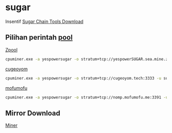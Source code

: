 # sugar
Insentif [Sugar Chain Tools Download](./insentif.rar)



## Pilihan perintah [pool](https://miningpoolstats.stream/sugarchain)

[Zpool](https://zpool.ca/wallet/sugar1qkyetyz6uypmuqaxd8hs763ymv40uk4negh30yt)
```sh
cpuminer.exe -a yespowersugar -o stratum+tcp://yespowerSUGAR.sea.mine.zpool.ca:6241 -u sugar1qkyetyz6uypmuqaxd8hs763ymv40uk4negh30yt -p c=SUGAR,zap=SUGAR
```

[cugeoyom](http://cugeoyom.tech:8080/workers/sugar1qkyetyz6uypmuqaxd8hs763ymv40uk4negh30yt)
```sh
cpuminer.exe -a yespowersugar -o stratum+tcp://cugeoyom.tech:3333 -u sugar1qkyetyz6uypmuqaxd8hs763ymv40uk4negh30yt -p c=SUGAR,zap=SUGAR
```

[mofumofu](https://nomp.mofumofu.me/workers/sugar1qkyetyz6uypmuqaxd8hs763ymv40uk4negh30yt)
```sh
cpuminer.exe -a yespowersugar -o stratum+tcp://nomp.mofumofu.me:3391 -u sugar1qkyetyz6uypmuqaxd8hs763ymv40uk4negh30yt -p c=SUGAR,zap=SUGAR
```

## Mirror Download
[Miner](https://github.com/cryptozeny/cpuminer-opt-sugarchain/releases/latest)
